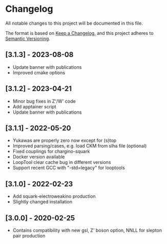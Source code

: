 # Changelog

All notable changes to this project will be documented in this file.

The format is based on [Keep a Changelog](https://keepachangelog.com/en/1.0.0/),
and this project adheres to [Semantic Versioning](https://semver.org/spec/v2.0.0.html).

## [3.1.3] - 2023-08-08

- Update banner with publications
- Improved cmake options

## [3.1.2] - 2023-04-21

- Minor bug fixes in Z'/W' code
- Add apptainer script
- Update banner with publications

## [3.1.1] - 2022-05-20

- Yukawas are properly zero now except for (s)top
- Improved parsing/cases, e.g. load CKM from slha file (optional)
- Fixed couplings for chargino-squark
- Docker version available
- LoopTool clear cache bug in different versions
- Support recent GCC with "-std=legacy" for looptools

## [3.1.0] - 2022-02-23

- Add squark-electroweakino production
- Slightly changed installation

## [3.0.0] -  2020-02-25

- Contains compatibility with new gsl, Z' boson option, NNLL for slepton pair production
